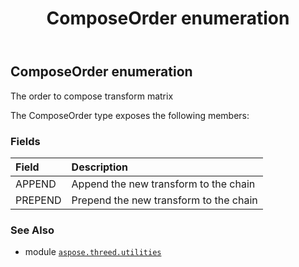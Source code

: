 ﻿---
title: ComposeOrder enumeration
second_title: Aspose.3D for Python via .NET API References
description: 
type: docs
weight: 290
url: /aspose.threed.utilities/composeorder/
is_root: false
---

## ComposeOrder enumeration

The order to compose transform matrix



The ComposeOrder type exposes the following members:

### Fields
| Field | Description |
| :- | :- |
| APPEND | Append the new transform to the chain |
| PREPEND | Prepend the new transform to the chain |



### See Also
* module [`aspose.threed.utilities`](..)
